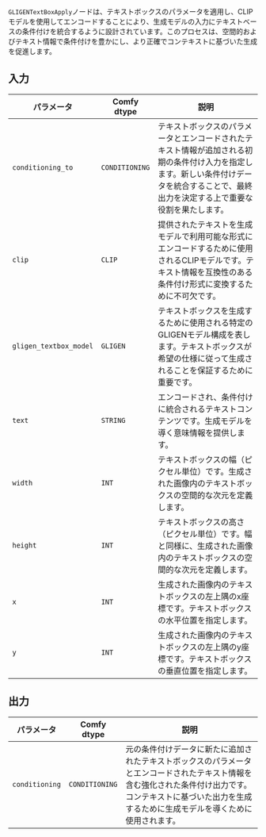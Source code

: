 `GLIGENTextBoxApply`ノードは、テキストボックスのパラメータを適用し、CLIPモデルを使用してエンコードすることにより、生成モデルの入力にテキストベースの条件付けを統合するように設計されています。このプロセスは、空間的およびテキスト情報で条件付けを豊かにし、より正確でコンテキストに基づいた生成を促進します。

## 入力

| パラメータ            | Comfy dtype        | 説明 |
|----------------------|--------------------|-------------|
| `conditioning_to`     | `CONDITIONING`     | テキストボックスのパラメータとエンコードされたテキスト情報が追加される初期の条件付け入力を指定します。新しい条件付けデータを統合することで、最終出力を決定する上で重要な役割を果たします。 |
| `clip`               | `CLIP`             | 提供されたテキストを生成モデルで利用可能な形式にエンコードするために使用されるCLIPモデルです。テキスト情報を互換性のある条件付け形式に変換するために不可欠です。 |
| `gligen_textbox_model` | `GLIGEN`         | テキストボックスを生成するために使用される特定のGLIGENモデル構成を表します。テキストボックスが希望の仕様に従って生成されることを保証するために重要です。 |
| `text`               | `STRING`           | エンコードされ、条件付けに統合されるテキストコンテンツです。生成モデルを導く意味情報を提供します。 |
| `width`              | `INT`              | テキストボックスの幅（ピクセル単位）です。生成された画像内のテキストボックスの空間的な次元を定義します。 |
| `height`             | `INT`              | テキストボックスの高さ（ピクセル単位）です。幅と同様に、生成された画像内のテキストボックスの空間的な次元を定義します。 |
| `x`                  | `INT`              | 生成された画像内のテキストボックスの左上隅のx座標です。テキストボックスの水平位置を指定します。 |
| `y`                  | `INT`              | 生成された画像内のテキストボックスの左上隅のy座標です。テキストボックスの垂直位置を指定します。 |

## 出力

| パラメータ            | Comfy dtype        | 説明 |
|----------------------|--------------------|-------------|
| `conditioning`        | `CONDITIONING`     | 元の条件付けデータに新たに追加されたテキストボックスのパラメータとエンコードされたテキスト情報を含む強化された条件付け出力です。コンテキストに基づいた出力を生成するために生成モデルを導くために使用されます。 |